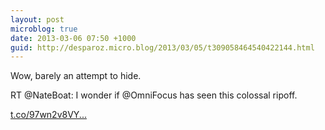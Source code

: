 ```yaml
---
layout: post
microblog: true
date: 2013-03-06 07:50 +1000
guid: http://desparoz.micro.blog/2013/03/05/t309058464540422144.html
---
```

Wow, barely an attempt to hide. 

RT @NateBoat: I wonder if @OmniFocus has seen this colossal ripoff. 

[t.co/97wn2v8VY...](http://t.co/97wn2v8VY4)
